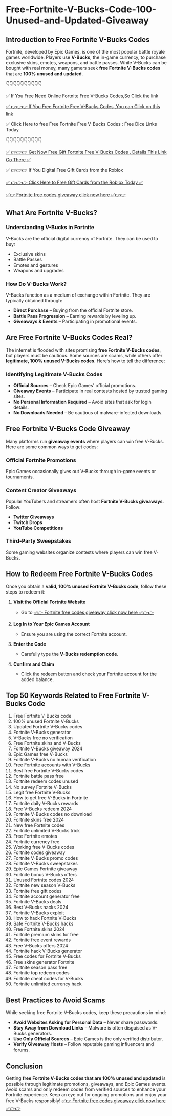 # Free-Fortnite-V-Bucks-Code-100-Unused-and-Updated-Giveaway
## Introduction to Free Fortnite V-Bucks Codes

Fortnite, developed by Epic Games, is one of the most popular battle royale games worldwide. Players use **V-Bucks**, the in-game currency, to purchase exclusive skins, emotes, weapons, and battle passes. While V-Bucks can be bought with real money, many gamers seek **free Fortnite V-Bucks codes** that are **100% unused and updated**.

👇👇👇👇👇👇👇👇👇👇

 ✅ If You Free Need Online Fortnite Free V-Bucks Codes,So Click the link

 [✅ 👉👉👉 If You Free  Fortnite Free V-Bucks Codes ,You can Click on this link](https://dmfarid.com/fortnite/)

 ✅ Click Here to free Free  Fortnite Free V-Bucks Codes : Free Dice Links  Today 

 👇👇👇👇👇👇👇👇👇👇

 [✅ 👉👉👉 Get Now Free Gift Fortnite Free V-Bucks Codes , Details This Link Go There ✅](https://dmfarid.com/fortnite/)

 ✅ 👉👉👉 If You Digital Free Gift Cards from the Roblox

 [✅ 👉👉👉 Click Here to Free Gift Cards from the Roblox Today ✅](https://dmfarid.com/fortnite/)
 

[✅👉 Fortnite free codes giveaway click now here ✅👉👉](https://dmfarid.com/fortnite/)

## What Are Fortnite V-Bucks?

### Understanding V-Bucks in Fortnite
V-Bucks are the official digital currency of Fortnite. They can be used to buy:
- Exclusive skins
- Battle Passes
- Emotes and gestures
- Weapons and upgrades

### How Do V-Bucks Work?
V-Bucks function as a medium of exchange within Fortnite. They are typically obtained through:
- **Direct Purchase** – Buying from the official Fortnite store.
- **Battle Pass Progression** – Earning rewards by leveling up.
- **Giveaways & Events** – Participating in promotional events.

## Are Free Fortnite V-Bucks Codes Real?

The internet is flooded with sites promising **free Fortnite V-Bucks codes**, but players must be cautious. Some sources are scams, while others offer **legitimate, 100% unused V-Bucks codes**. Here’s how to tell the difference:

### Identifying Legitimate V-Bucks Codes
- **Official Sources** – Check Epic Games' official promotions.
- **Giveaway Events** – Participate in real contests hosted by trusted gaming sites.
- **No Personal Information Required** – Avoid sites that ask for login details.
- **No Downloads Needed** – Be cautious of malware-infected downloads.

## Free Fortnite V-Bucks Code Giveaway

Many platforms run **giveaway events** where players can win free V-Bucks. Here are some common ways to get codes:

### Official Fortnite Promotions
Epic Games occasionally gives out V-Bucks through in-game events or tournaments.

### Content Creator Giveaways
Popular YouTubers and streamers often host **Fortnite V-Bucks giveaways**. Follow:
- **Twitter Giveaways**
- **Twitch Drops**
- **YouTube Competitions**

### Third-Party Sweepstakes
Some gaming websites organize contests where players can win free V-Bucks.

## How to Redeem Free Fortnite V-Bucks Codes

Once you obtain a **valid, 100% unused Fortnite V-Bucks code**, follow these steps to redeem it:

1. **Visit the Official Fortnite Website**
   - Go to [✅👉 Fortnite free codes giveaway click now here ✅👉👉](https://dmfarid.com/fortnite/)


2. **Log In to Your Epic Games Account**
   - Ensure you are using the correct Fortnite account.

3. **Enter the Code**
   - Carefully type the **V-Bucks redemption code**.

4. **Confirm and Claim**
   - Click the redeem button and check your Fortnite account for the added balance.

## Top 50 Keywords Related to Free Fortnite V-Bucks Code

1. Free Fortnite V-Bucks code
2. 100% unused Fortnite V-Bucks
3. Updated Fortnite V-Bucks codes
4. Fortnite V-Bucks generator
5. V-Bucks free no verification
6. Free Fortnite skins and V-Bucks
7. Fortnite V-Bucks giveaway 2024
8. Epic Games free V-Bucks
9. Fortnite V-Bucks no human verification
10. Free Fortnite accounts with V-Bucks
11. Best free Fortnite V-Bucks codes
12. Fortnite battle pass free
13. Fortnite redeem codes unused
14. No survey Fortnite V-Bucks
15. Legit free Fortnite V-Bucks
16. How to get free V-Bucks in Fortnite
17. Fortnite daily V-Bucks rewards
18. Free V-Bucks redeem 2024
19. Fortnite V-Bucks codes no download
20. Fortnite skins free 2024
21. New free Fortnite codes
22. Fortnite unlimited V-Bucks trick
23. Free Fortnite emotes
24. Fortnite currency free
25. Working free V-Bucks codes
26. Fortnite codes giveaway
27. Fortnite V-Bucks promo codes
28. Fortnite V-Bucks sweepstakes
29. Epic Games Fortnite giveaway
30. Fortnite bonus V-Bucks offers
31. Unused Fortnite codes 2024
32. Fortnite new season V-Bucks
33. Fortnite free gift codes
34. Fortnite account generator free
35. Fortnite V-Bucks deals
36. Best V-Bucks hacks 2024
37. Fortnite V-Bucks exploit
38. How to hack Fortnite V-Bucks
39. Safe Fortnite V-Bucks hacks
40. Free Fortnite skins 2024
41. Fortnite premium skins for free
42. Fortnite free event rewards
43. Free V-Bucks offers 2024
44. Fortnite hack V-Bucks generator
45. Free codes for Fortnite V-Bucks
46. Free skins generator Fortnite
47. Fortnite season pass free
48. Fortnite top redeem codes
49. Fortnite cheat codes for V-Bucks
50. Fortnite unlimited currency hack

## Best Practices to Avoid Scams

While seeking free Fortnite V-Bucks codes, keep these precautions in mind:
- **Avoid Websites Asking for Personal Data** – Never share passwords.
- **Stay Away from Download Links** – Malware is often disguised as V-Bucks generators.
- **Use Only Official Sources** – Epic Games is the only verified distributor.
- **Verify Giveaway Hosts** – Follow reputable gaming influencers and forums.

## Conclusion

Getting **free Fortnite V-Bucks codes that are 100% unused and updated** is possible through legitimate promotions, giveaways, and Epic Games events. Avoid scams and only redeem codes from verified sources to enhance your Fortnite experience. Keep an eye out for ongoing promotions and enjoy your free V-Bucks responsibly!
[✅👉 Fortnite free codes giveaway click now here ✅👉👉](https://dmfarid.com/fortnite/)



